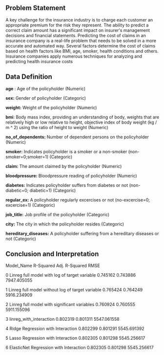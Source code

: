 ## Problem Statement
A key challenge for the insurance industry is to charge each customer an appropriate premium for the risk they represent. The ability to predict a correct claim amount has a significant impact on insurer's management decisions and financial statements. Predicting the cost of claims in an insurance company is a real-life problem that needs to be solved in a more accurate and automated way. Several factors determine the cost of claims based on health factors like BMI, age, smoker, health conditions and others. Insurance companies apply numerous techniques for analyzing and predicting health insurance costs

## Data Definition

**age** : Age of the policyholder (Numeric)

**sex:** Gender of policyholder (Categoric)

**weight:** Weight of the policyholder (Numeric)

**bmi**: Body mass index, providing an understanding of body, weights that are relatively high or low relative to height, objective index of body weight (kg / m ^ 2) using the ratio of height to weight (Numeric)

**no_of_dependents:** Number of dependent persons on the policyholder (Numeric)

**smoker:** Indicates policyholder is a smoker or a non-smoker (non-smoker=0;smoker=1) (Categoric)

**claim:** The amount claimed by the policyholder (Numeric)

**bloodpressure:** Bloodpressure reading of policyholder (Numeric)

**diabetes:** Indicates policyholder suffers from diabetes or not (non-diabetic=0; diabetic=1) (Categoric)

**regular_ex:** A policyholder regularly excercises or not (no-excercise=0; excercise=1) (Categoric)

**job_title:** Job profile of the policyholder (Categoric)

**city:** The city in which the policyholder resides (Categoric)

**hereditary_diseases:**  A policyholder suffering from a hereditary diseases or not (Categoric)


##  Conclusion and Interpretation

Model_Name	R-Squared	Adj. R-Squared	RMSE

0	Linreg full model with log of target variable	0.745162	0.743886	7947.405055

1	Linreg full model without log of target variable	0.765424	0.764249	5916.234909

2	Linreg full model with significant variables	0.760924	0.760555	5911.155096

3	linreg_with_interaction	0.802319	0.801311	5547.061558

4	Ridge Regression with Interaction	0.802299	0.801291	5545.691392

5	Lasso Regression with Interaction	0.802305	0.801298	5545.256617

6	ElasticNet Regression with Interaction	0.802305	0.801298	5545.256617
